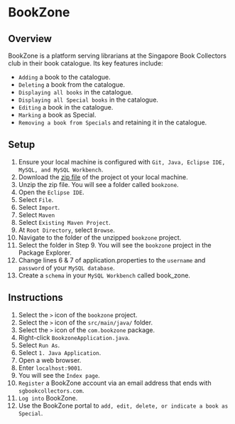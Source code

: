 # BookZone

## Overview
BookZone is a platform serving librarians at the Singapore Book Collectors club in their book catalogue. Its key features include:

+ `Adding` a book to the catalogue.
+ `Deleting` a book from the catalogue.
+ `Displaying all books` in the catalogue.
+ `Displaying all Special books` in the catalogue.
+ `Editing` a book in the catalogue.
+ `Marking` a book as Special.
+ `Removing a book from Specials` and retaining it in the catalogue.

## Setup
1. Ensure your local machine is configured with `Git, Java, Eclipse IDE, MySQL, and MySQL Workbench`.
2. Download the [zip file](https://github.com/shumarb/bookzone/bookzone.zip) of the project ot your local machine.
3. Unzip the zip file. You will see a folder called `bookzone`.
4. Open the `Eclipse IDE`.
5. Select `File`.
6. Select `Import`.
7. Select `Maven`
8. Select `Existing Maven Project`.
9. At `Root Directory`, select `Browse`.
10. Navigate to the folder of the unzipped `bookzone` project.
11. Select the folder in Step 9. You will see the `bookzone` project in the Package Explorer.
12. Change lines 6 & 7 of application.properties to the `username` and `password` of your `MySQL database`.
13. Create a `schema` in your `MySQL Workbench` called book_zone.

## Instructions
1. Select the `>` icon of the `bookzone` project.
2. Select the `>` icon of the `src/main/java/` folder.
3. Select the `>` icon of the `com.bookzone` package.
4. Right-click `BookzoneApplication.java`.
5. Select `Run As`.
6. Select `1. Java Application`.
7. Open a web browser.
8. Enter `localhost:9001`.
9. You will see the `Index page`.
10. `Register` a BookZone account via an email address that ends with `sgbookcollectors.com`.
11. `Log into` BookZone.
12. Use the BookZone portal to `add, edit, delete, or indicate a book as Special`.
